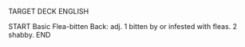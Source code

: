 TARGET DECK
ENGLISH

START
Basic
Flea-bitten
Back: adj. 1 bitten by or infested with fleas. 2 shabby.
END
